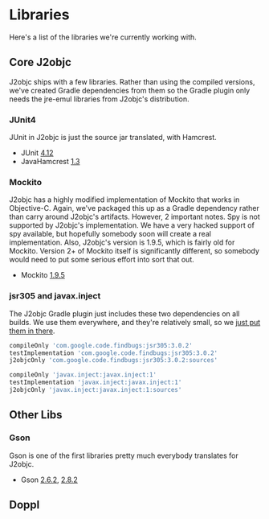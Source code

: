 # Libraries

Here's a list of the libraries we're currently working with.

## Core J2objc

J2objc ships with a few libraries. Rather than using the compiled versions, we've created Gradle dependencies from
them so the Gradle plugin only needs the jre-emul libraries from J2objc's distribution.

### JUnit4

JUnit in J2objc is just the source jar translated, with Hamcrest.

+ JUnit [4.12](https://github.com/j2objcgradle/junit4/tree/j2objc-4.12)
+ JavaHamcrest [1.3](https://github.com/j2objcgradle/JavaHamcrest/tree/j2objc-1.3)

### Mockito

J2objc has a highly modified implementation of Mockito that works in Objective-C. Again, we've
packaged this up as a Gradle dependency rather than carry around J2objc's artifacts. However, 2 important notes.
Spy is not supported by J2objc's implementation. We have a very hacked support of spy available, but hopefully
somebody soon will create a real implementation. Also, J2objc's version is 1.9.5, which is fairly old
for Mockito. Version 2+ of Mockito itself is significantly different, so somebody would need to
put some serious effort into sort that out.

+ Mockito [1.9.5](https://github.com/j2objcgradle/mockito/tree/j2objc-1.9.5)

### jsr305 and javax.inject

The J2objc Gradle plugin just includes these two dependencies on all builds. We use them everywhere, and
they're relatively small, so we [just put them in there](https://github.com/j2objcgradle/gradle/blob/master/src/main/groovy/org/j2objcgradle/gradle/J2objcPlugin.groovy#L122).

```groovy
compileOnly 'com.google.code.findbugs:jsr305:3.0.2'
testImplementation 'com.google.code.findbugs:jsr305:3.0.2'
j2objcOnly 'com.google.code.findbugs:jsr305:3.0.2:sources'

compileOnly 'javax.inject:javax.inject:1'
testImplementation 'javax.inject:javax.inject:1'
j2objcOnly 'javax.inject:javax.inject:1:sources'
```

## Other Libs

### Gson

Gson is one of the first libraries pretty much everybody translates for J2objc.

+ Gson [2.6.2](https://github.com/j2objcgradle/gson/tree/j2objc-2.6.2), [2.8.2](https://github.com/j2objcgradle/gson/tree/j2objc-2.8.2)

## Doppl
